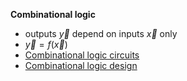 __Combinational logic__

- outputs $\vec{y}$ depend on inputs $\vec{x}$ only
- $\vec{y} = f(\vec{x})$
- [Combinational logic circuits](./comcirc.md)
- [Combinational logic design](./comdes.md)